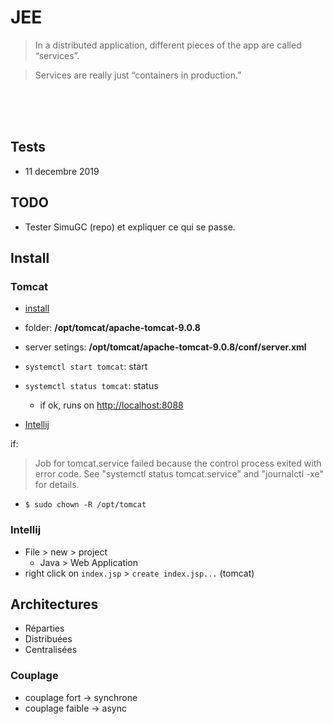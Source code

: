 # JEE

>In a distributed application, different pieces of the app are called “services”.

>Services are really just “containers in production.”

<br>
<br>
<br>

## Tests

* 11 decembre 2019

## <st c="r">TODO</st>

* Tester SimuGC (repo) et expliquer ce qui se passe.

<Posts/>

## Install

### Tomcat
* [install](https://www.liquidweb.com/kb/how-to-install-apache-tomcat-9-on-ubuntu-18-04/)
* folder: **/opt/tomcat/apache-tomcat-9.0.8**
* server setings: **/opt/tomcat/apache-tomcat-9.0.8/conf/server.xml**
* `systemctl start tomcat`: start
* `systemctl status tomcat`: status
  * if ok, runs on [http://localhost:8088](http://localhost:8088)

* [Intellij](https://www.jetbrains.com/help/idea/deploying-a-web-app-into-an-app-server-container.html)

<Container type="info">

if:
>Job for tomcat.service failed because the control process exited with error code. See "systemctl status tomcat.service" and "journalctl -xe" for details.

* `$ sudo chown -R /opt/tomcat`


</Container>

### Intellij

* File > new > project
  * Java > Web Application
* right click on `index.jsp` > `create index.jsp...` (tomcat)


## Architectures

* Réparties
* Distribuées
* Centralisées

### Couplage

* couplage fort -> synchrone
* couplage faible -> async

